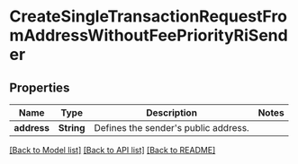 # CreateSingleTransactionRequestFromAddressWithoutFeePriorityRiSender

## Properties

Name | Type | Description | Notes
------------ | ------------- | ------------- | -------------
**address** | **String** | Defines the sender's public address. | 

[[Back to Model list]](../README.md#documentation-for-models) [[Back to API list]](../README.md#documentation-for-api-endpoints) [[Back to README]](../README.md)


